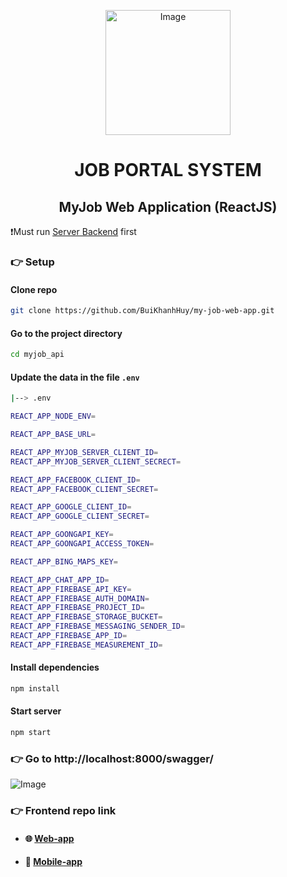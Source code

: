 <p align="center">
 <img src="https://github.com/BuiKhanhHuy/myjob_api/assets/69914972/ef0c454d-7947-46ab-a5e6-64ffe964bb3a" width="200"  alt="Image" />
</p>
<h1 align="center">JOB PORTAL SYSTEM</h1>
<h2 align="center">MyJob Web Application (ReactJS)</h2>

❗Must run [Server Backend](https://github.com/BuiKhanhHuy/myjob_api)  first
### 👉 Setup

#### Clone repo
```bash
git clone https://github.com/BuiKhanhHuy/my-job-web-app.git
```
#### Go to the project directory
```bash
cd myjob_api
```
#### Update the data in the file `.env`
```bash
|--> .env
```
```bash
REACT_APP_NODE_ENV=

REACT_APP_BASE_URL=

REACT_APP_MYJOB_SERVER_CLIENT_ID=
REACT_APP_MYJOB_SERVER_CLIENT_SECRECT=

REACT_APP_FACEBOOK_CLIENT_ID=
REACT_APP_FACEBOOK_CLIENT_SECRET=

REACT_APP_GOOGLE_CLIENT_ID=
REACT_APP_GOOGLE_CLIENT_SECRET=

REACT_APP_GOONGAPI_KEY=
REACT_APP_GOONGAPI_ACCESS_TOKEN=

REACT_APP_BING_MAPS_KEY=

REACT_APP_CHAT_APP_ID=
REACT_APP_FIREBASE_API_KEY=
REACT_APP_FIREBASE_AUTH_DOMAIN=
REACT_APP_FIREBASE_PROJECT_ID=
REACT_APP_FIREBASE_STORAGE_BUCKET=
REACT_APP_FIREBASE_MESSAGING_SENDER_ID=
REACT_APP_FIREBASE_APP_ID=
REACT_APP_FIREBASE_MEASUREMENT_ID=
```
#### Install dependencies
```bash
npm install
```
#### Start server
```bash
npm start
```

### 👉 Go to http://localhost:8000/swagger/
<img src="https://github.com/BuiKhanhHuy/myjob_api/assets/69914972/bdf34cb0-40e9-4403-9345-5e6f6299df3a" alt="Image" /> 
 

### 👉 Frontend repo link
* #### 🌐  [Web-app](https://github.com/BuiKhanhHuy/my-job-web-app) 
* #### 📱  [Mobile-app](https://github.com/BuiKhanhHuy/MyJobApp) 
